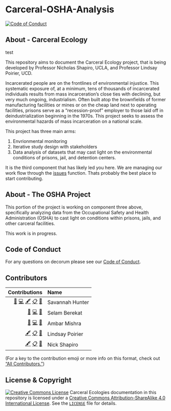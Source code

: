 # Carceral-OSHA-Analysis

[![Code of Conduct](https://img.shields.io/badge/%E2%9D%A4-code%20of%20conduct-blue.svg?style=flat)](https://github.com/Carceral-Ecologies/Carceral-ECHO-data/blob/master/Code%20of%20Conduct.md)

## About - Carceral Ecology
test


This repository aims to document the Carceral Ecology project, that is being developed by Professor Nicholas Shapiro, UCLA, and Professor Lindsay Poirier, UCD. 

Incarcerated people are on the frontlines of environmental injustice. This systematic exposure of, at a minimum, tens of thousands of incarcerated individuals results from mass incarceration’s close ties with declining, but very much ongoing, industrialism. Often built atop the brownfields of former manufacturing facilities or mines or on the cheap land next to operating facilities, prisons serve as a “recession-proof” employer to those laid off in deindustrialization beginning in the 1970s. This project seeks to assess the environmental hazards of mass incarceration on a national scale. 

This project has three main arms:
1. Envrionmental monitoring
2. Iterative study design with stakeholders
3. Data analysis of datasets that may cast light on the environmental conditions of prisons, jail, and detention centers. 

It is the third component that has likely led you here. We are managing our work flow through the [issues](https://github.com/Carceral-Ecologies/Carceral-ECHO-data/issues) function. Thats probably the best place to start contributing. 

## About - The OSHA Project

This portion of the project is working on component three above, specifically analyzing data from the Occupational Safety and Health Administration (OSHA) to cast light on conditions within prisons, jails, and other carceral facilities.  

This work is in progress.

## Code of Conduct

For any questions on decorum please see our [Code of Conduct](https://github.com/Carceral-Ecologies/Carceral-ECHO-data/blob/master/Code%20of%20Conduct.md).

## Contributors
<!-- ALL-CONTRIBUTORS-LIST:START -->
| Contributions | Name |
| ----: | :---- |
| [📝](# "Blog") [💻](# "Code") [🖋](# "Content") [📋](# "Organizer") [🤔](# "Ideas and Planning") | Savannah Hunter |
| [📝](# "Blog") [💻](# "Code") [🤔](# "Ideas and Planning")  | Selam Berekat |
| [📝](# "Blog") [💻](# "Code") [🤔](# "Ideas and Planning") | Ambar Mishra |
| [🖋](# "Content") [📋](# "Organizer") [🤔](# "Ideas and Planning") | Lindsay Poirier |
| [🖋](# "Content") [📋](# "Organizer") [🤔](# "Ideas and Planning") | Nick Shapiro |


<!-- ALL-CONTRIBUTORS-LIST:END -->

(For a key to the contribution emoji or more info on this format, check out [“All Contributors.”](https://allcontributors.org/docs/en/emoji-key))

## License & Copyright

<a rel="license" href="http://creativecommons.org/licenses/by-sa/4.0/"><img alt="Creative Commons License" style="border-width:0" src="https://i.creativecommons.org/l/by-sa/4.0/80x15.png" /></a> Carceral Ecologies documentation in this repository is licensed under a <a rel="license" href="http://creativecommons.org/licenses/by-sa/4.0/">Creative Commons Attribution-ShareAlike 4.0 International License</a>. See the [`LICENSE`](https://github.com/Carceral-Ecologies/Carceral-ECHO-data/blob/master/LICENSE) file for details.
